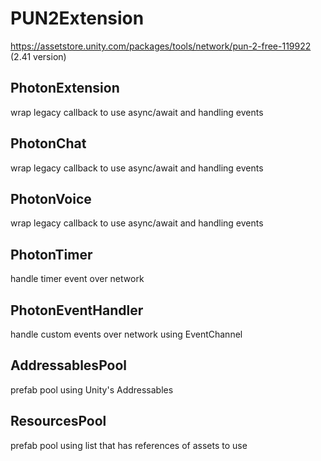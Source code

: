 # PUN2Extension
 https://assetstore.unity.com/packages/tools/network/pun-2-free-119922 (2.41 version)
## PhotonExtension
 wrap legacy callback to use async/await and handling events

## PhotonChat
 wrap legacy callback to use async/await and handling events
 
## PhotonVoice
 wrap legacy callback to use async/await and handling events
 
## PhotonTimer
 handle timer event over network
 
## PhotonEventHandler
 handle custom events over network using EventChannel

## AddressablesPool
 prefab pool using Unity's Addressables
 
## ResourcesPool 
 prefab pool using list that has references of assets to use
